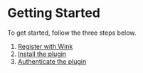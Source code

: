 # Getting Started

To get started, follow the three steps below.

1. [Register with Wink](register-with-wink.md)
2. [Install the plugin](install.md)
3. [Authenticate the plugin](authentication)
